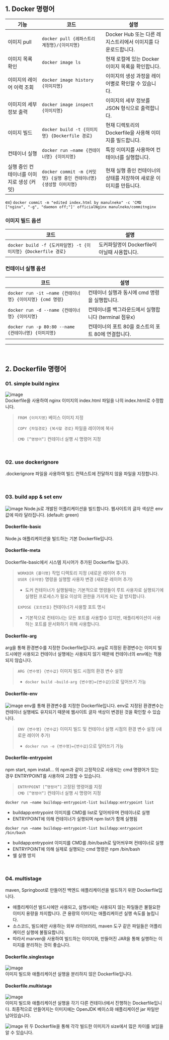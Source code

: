 
## 1. Docker 명령어
| 기능                          | 코드                                                                 | 설명                                                         |
|--------------------------|--------------------------------------------------------------------|------------------------------------------------------------------|
| 이미지 pull                     | `docker pull {레파스트리 계정명}/{이미지명}`                          | Docker Hub 또는 다른 레지스트리에서 이미지를 다운로드합니다.              |
| 이미지 목록 확인                | `docker image ls`                                                  | 현재 로컬에 있는 Docker 이미지 목록을 확인합니다.                      |
| 이미지의 레이어 이력 조회       | `docker image history {이미지명}`                                   | 이미지의 생성 과정을 레이어별로 확인할 수 있습니다.                      |
| 이미지의 세부정보 출력          | `docker image inspect {이미지명}`                                   | 이미지의 세부 정보를 JSON 형식으로 출력합니다.                           |
| 이미지 빌드                     | `docker build -t {이미지명} {Dockerfile 경로}`                   | 현재 디렉토리의 Dockerfile을 사용해 이미지를 빌드합니다.                   |
| 컨테이너 실행                 | `docker run —name {컨테이너명} {이미지명}`              | 특정 이미지를 사용하여 컨테이너를 실행합니다.                    |
| 실행 중인 컨테이너를 이미지로 생성 (커밋) | `docker commit -m {커밋명} {실행 중인 컨테이너명} {생성할 이미지명}`   | 현재 실행 중인 컨테이너의 상태를 저장하여 새로운 이미지를 만듭니다.        |

ex) `docker commit -m "edited index.html by manulneko" -c 'CMD ["nginx", "-g", "daemon off;"]' officialNginx manulneko/commitnginx`  

### 이미지 빌드 옵션
| 코드                                                       | 설명                                                               |
|-----------------------------------------------------------|------------------------------------------------------------------|
| `docker build -f {도커파일명} -t {이미지명} {Dockerfile 경로}`  | 도커파일명이 Dockerfile이 아닐때 사용합니다.        |



### 컨테이너 실행 옵션

| 코드                                                       | 설명                                                               |
|-----------------------------------------------------------|------------------------------------------------------------------|
| `docker run -it —name {컨테이너명} {이미지명} {cmd 명령}`       | 컨테이너 실행과 동시에 cmd 명령을 실행합니다.        |
| `docker run -d --name {컨테이너명} {이미지명}`                 | 컨테이너를 백그라운드에서 실행합니다 (terminal 점유x) |
| `docker run -p 80:80 --name {컨테이너명} {이미지명}`           | 컨테이너의 포트 80을 호스트의 포트 80에 연결합니다. |
 

---

<br>

## 2. Dockerfile 명령어

### 01. simple build nginx
![image](https://github.com/user-attachments/assets/62ea4eff-9de9-43a8-a521-5e5cabeea9f9)  
Dockerfile을 사용하여 nginx 이미지의 index.html 파일을 나의 index.html로 수정합니다.
> `FROM {이미지명}` 베이스 이미지 지정
>  
> `COPY {파일경로} {복사할 경로}` 파일을 레이어에 복사
> 
> `CMD [”명령어”]` 컨테이너 실행 시 명령어 지정


<br>


### 02. use dockerignore
.dockerignore 파일을 사용하여 빌드 컨텍스트에 전달하지 않을 파일을 지정합니다.

<br>



### 03. build app & set env
![image](https://github.com/user-attachments/assets/32f5cfee-d658-4efb-82e0-13eed6eada38)
Node.js로 개발된 어플리케이션을 빌드합니다. 웹사이트의 글자 색상은 env 값에 따라 달라집니다. (default: green)

#### Dockerfile-basic
Node.js 애플리케이션을 빌드하는 기본 Dockerfile입니다.

#### Dockerfile-meta
Dockerfile-basic에서 시스템 지시어가 추가된 Dockerfile 입니다.
> `WORKDIR {폴더명}` 작업 디렉토리 지정 (새로운 레이어 추가)  
> `USER {유저명}` 명령을 실행할 사용자 변경 (새로운 레이어 추가)  
> - 도커 컨테이너가 실행될때는 기본적으로 명령들이 루트 사용자로 실행되기에 실행된 프로세스가 필요 이상의 권한을 가지게 되는 걸 방지합니다.
> 
> `EXPOSE {포트번호}` 컨테이너가 사용할 포트 명시 
> - 기본적으로 컨테이너는 모든 포트를 사용할수 있지만, 애플리케이션이 사용하는 포트를 문서화하기 위해 사용합니다.

#### Dockerfile-arg
arg을 통해 환경변수를 지정한 Dockerfile입니다. arg로 지정된 환경변수는 이미지 빌드시에만 사용되고 컨테이너 실행에는 사용되지 않기 때문에 컨테이너의 env에는 적용되지 않습니다.
> `ARG {변수명} {변수값}` 이미지 빌드 시점의 환경 변수 설정
> - `docker build —build-arg {변수명}={변수값}`으로 덮어쓰기 가능

#### Dockerfile-env
![image](https://github.com/user-attachments/assets/5984bd29-2461-4464-89e1-24775741a712)
env를 통해 환경변수를 지정한 Dockerfile입니다. env로 지정된 환경변수는 컨테이너 실행에도 유지되기 때문에 웹사이트 글자 색상이 변경된 것을 확인할 수 있습니다. 
> `ENV {변수명} {변수값}` 이미지 빌드 및 컨테이너 실행 시점의 환경 변수 설정 (새로운 레이어 추가)
> - `docker run -e {변수명}={변수값}`으로 덮어쓰기 가능

#### Dockerfile-entrypoint
npm start, npm install... 의 npm과 같이 고정적으로 사용되는 cmd 명령어가 있는 경우 ENTRYPOINT를 사용하여 고정할 수 있습니다. 
> `ENTRYPOINT [”명령어”]` 고정된 명령어를 지정  
> `CMD [”명령어”]` 컨테이너 실행 시 명령어 지정  

`docker run —name buildapp-entrypoint-list buildapp:entrypoint list`
- buildapp:entrypoint 이미지를 CMD를 list로 덮어씌우며 컨테이너로 실행
- ENTRYPOINT에 의해 컨테이너가 실행되며 npm list가 함께 실행됨
  
`docker run —name buildapp-entrypoint-list buildapp:entrypoint /bin/bash`
- buildapp:entrypoint 이미지를 CMD를 /bin/bash로 덮어씌우며 컨테이너로 실행
- ENTRYPOINT에 의해 실제로 실행되는 cmd 명령은 npm /bin/bash
- 쉘 실행 방지


<br>


### 04. multistage
maven, Springboot로 만들어진 백엔드 애플리케이션을 빌드하기 위한 Dockerfile입니다.

- 애플리케이션 빌드시에만 사용되고, 실행시에는 사용되지 않는 파일들은 불필요한 이미지 용량을 차지합니다. 큰 용량의 이미지는 애플리케이션 실행 속도를 늘립니다.
- 소스코드, 빌드에만 사용하는 외부 라이브러리, maven 도구 같은 파일들은 어플리케이션 실행에 불필요합니다.
- 따라서 marven을 사용하여 빌드하는 이미지와, 만들어진 JAR을 통해 실행하는 이미지를 분리하는 것이 좋습니다.

#### Dockerfile.singlestage
![image](https://github.com/user-attachments/assets/f8cb6dd9-2a60-490a-9825-9251396727c0)  
이미지 빌드와 애플리케이션 실행을 분리하지 않은 Dockerfile입니다. 

#### Dockerfile.multistage
![image](https://github.com/user-attachments/assets/3c381cc3-f142-42db-8e4f-55db44ccad46)  
이미지 빌드와 애플리케이션 실행을 각기 다른 컨테이너에서 진행하는 Dockerfile입니다. 최종적으로 만들어지는 이미지에는 OpenJDK 베이스와 애플리케이션 jar 파일만 남아있습니다.


![image](https://github.com/user-attachments/assets/111c9a40-4cbe-47dc-8882-db66581f0ef9)
위 두 Dockerfile을 통해 각각 빌드한 이미지가 size에서 많은 차이를 보임을 알 수 있습니다.
